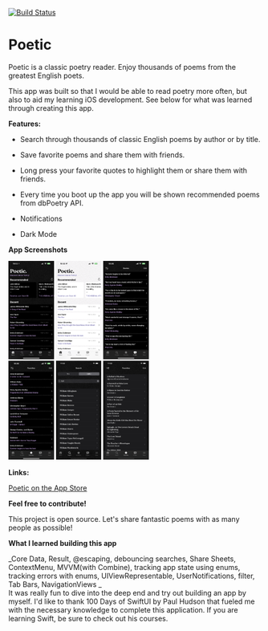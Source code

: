 [![Build Status](https://app.bitrise.io/app/e99fded6-87bd-4590-82bd-bbe377b8db99/status.svg?token=BscKkqczQxAiKO6w1Kfucw&branch=main)](https://app.bitrise.io/app/e99fded6-87bd-4590-82bd-bbe377b8db99)

# Poetic

Poetic is a classic poetry reader. Enjoy thousands of poems from the greatest English poets. 

This app was built so that I would be able to read poetry more often, but also to aid my learning iOS development. 
See below for what was learned through creating this app.

**Features:**

- Search through thousands of classic English poems by author or by title.

- Save favorite poems and share them with friends.

- Long press your favorite quotes to highlight them or share them with friends. 

- Every time you boot up the app you will be shown recommended poems from dbPoetry API. 

- Notifications

- Dark Mode

**App Screenshots**

<img src="https://github.com/thompson-dean/Poetic/blob/main/Poetic/screenshots/screen01.png" width=18% height=18%>  <img src="https://github.com/thompson-dean/Poetic/blob/main/Poetic/screenshots/screen02.png" width=18% height=18%>  <img src="https://github.com/thompson-dean/Poetic/blob/main/Poetic/screenshots/screen03.png" width=18% height=18%> <br> <img src="https://github.com/thompson-dean/Poetic/blob/main/Poetic/screenshots/screen04.png" width=18% height=18%>  <img src="https://github.com/thompson-dean/Poetic/blob/main/Poetic/screenshots/screen05.png" width=18% height=18%> <img src="https://github.com/thompson-dean/Poetic/blob/main/Poetic/screenshots/screen06.png" width=18% height=18%>   


**Links:**

[Poetic on the App Store](https://apps.apple.com/us/app/poetic/id1614416936)

**Feel free to contribute!**

This project is open source. Let's share fantastic poems with as many people as possible!

**What I learned building this app**

_Core Data, Result, @escaping, debouncing searches, Share Sheets, ContextMenu, MVVM(with Combine), tracking app state using enums, tracking errors with enums, UIViewRepresentable, UserNotifications, filter, Tab Bars, NavigationViews _ <br>
It was really fun to dive into the deep end and try out building an app by myself. I'd like to thank 100 Days of SwiftUI by Paul Hudson that fueled me with the necessary knowledge to complete this application. If you are learning Swift, be sure to check out his courses.


